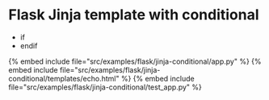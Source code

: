 # Flask Jinja template with conditional


* if
* endif

{% embed include file="src/examples/flask/jinja-conditional/app.py" %}
{% embed include file="src/examples/flask/jinja-conditional/templates/echo.html" %}
{% embed include file="src/examples/flask/jinja-conditional/test_app.py" %}


